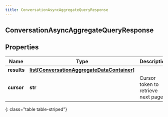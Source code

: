```yaml
---
title: ConversationAsyncAggregateQueryResponse
---
```

## ConversationAsyncAggregateQueryResponse

## Properties

|Name | Type | Description | Notes|
|------------ | ------------- | ------------- | -------------|
| **results** | [**list[ConversationAggregateDataContainer]**](ConversationAggregateDataContainer.html) |  | [optional] |
| **cursor** | **str** | Cursor token to retrieve next page | [optional] |
{: class="table table-striped"}


